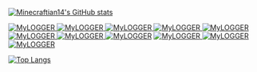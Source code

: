 

[![Minecraftian14's GitHub stats](https://github-readme-stats.vercel.app/api?username=Minecraftian14&count_private=false&show_icons=true)](https://github.com/Minecraftian14/)

[![MyLOGGER](https://github-readme-stats.vercel.app/api/pin/?username=Minecraftian14&repo=MyLOGGER)        ](https://github.com/Minecraftian14/MyLOGGER)
[![MyLOGGER](https://github-readme-stats.vercel.app/api/pin/?username=Minecraftian14&repo=JPSD)            ](https://github.com/Minecraftian14/JPSD)
[![MyLOGGER](https://github-readme-stats.vercel.app/api/pin/?username=Minecraftian14&repo=Mathobiz)        ](https://github.com/Minecraftian14/Mathobiz)
[![MyLOGGER](https://github-readme-stats.vercel.app/api/pin/?username=Minecraftian14&repo=ChordPlugin)     ](https://github.com/Minecraftian14/ChordPlugin)
[![MyLOGGER](https://github-readme-stats.vercel.app/api/pin/?username=Minecraftian14&repo=KIIT_Utility_Bot)](https://github.com/Minecraftian14/KIIT_Utility_Bot)
[![MyLOGGER](https://github-readme-stats.vercel.app/api/pin/?username=Minecraftian14&repo=convnetjs)       ](https://github.com/Minecraftian14/convnetjs)
[![MyLOGGER](https://github-readme-stats.vercel.app/api/pin/?username=Minecraftian14&repo=JarexPlugin)     ](https://github.com/Minecraftian14/JShortyOutlet)
[![MyLOGGER](https://github-readme-stats.vercel.app/api/pin/?username=Minecraftian14&repo=KIIT_Utility_Bot)](https://github.com/Minecraftian14/JarexPlugin)
[![MyLOGGER](https://github-readme-stats.vercel.app/api/pin/?username=Minecraftian14&repo=HLTDRP)          ](https://github.com/Minecraftian14/HLTDRP)
[![MyLOGGER](https://github-readme-stats.vercel.app/api/pin/?username=Minecraftian14&repo=Burning-Air-For-Fuel)](https://github.com/Minecraftian14/Burning-Air-For-Fuel)
[![MyLOGGER](https://github-readme-stats.vercel.app/api/pin/?username=Minecraftian14&repo=PolytonalSynth)](https://github.com/Minecraftian14/PolytonalSynth)


[![Top Langs](https://github-readme-stats.vercel.app/api/top-langs/?username=Minecraftian14&layout=compact)](https://github.com/Minecraftian14/)





<!--
**Minecraftian14/Minecraftian14** is a ✨ _special_ ✨ repository because its `README.md` (this file) appears on your GitHub profile.

Here are some ideas to get you started:

- 🔭 I’m currently working on ...
- 🌱 I’m currently learning ...
- 👯 I’m looking to collaborate on ...
- 🤔 I’m looking for help with ...
- 💬 Ask me about ...
- 📫 How to reach me: ...
- 😄 Pronouns: ...
- ⚡ Fun fact: ...
-->
